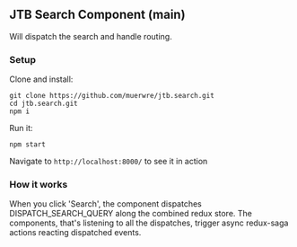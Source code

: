 ## JTB Search Component (main)

Will dispatch the search and handle routing.

### Setup
Clone and install:

```
git clone https://github.com/muerwre/jtb.search.git
cd jtb.search.git
npm i
```

Run it:
```
npm start
```

Navigate to ```http://localhost:8000/``` to see it in action

### How it works
When you click 'Search', the component dispatches DISPATCH_SEARCH_QUERY along the combined redux store. The components,
that's listening to all the dispatches, trigger async redux-saga actions reacting dispatched events.
